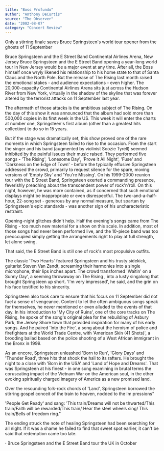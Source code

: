 ```yaml
---
title: "Boss Profundo"
author: "Anthony DeCurtis"
source: "The Observer"
date: "2002-08-07"
category: "Concert Review"
---
```


Only a stirring finale saves Bruce Springsteen's world tour opener from the ghosts of 11 September

Bruce Springsteen and the E Street Band Continental Airlines Arena, New Jersey Bruce Springsteen and the E Street Band opening a year-long world tour in New Jersey would be a major event at any time. After all, the Boss himself once wryly likened his relationship to his home state to that of Santa Claus and the North Pole. But the release of The Rising last month raised the emotional stakes - and audience expectations - even higher. The 20,000-capacity Continental Airlines Arena sits just across the Hudson River from New York, virtually in the shadow of the skyline that was forever altered by the terrorist attacks on 11 September last year.

The aftermath of those attacks is the ambitious subject of The Rising. On the day of this show it was announced that the album had sold more than 500,000 copies in its first week in the US. This week it will enter the charts at number one, Springsteen's first album (other than a greatest hits collection) to do so in 15 years.

But if the stage was dramatically set, this show proved one of the rare moments in which Springsteen failed to rise to the occasion. From the start the singer and his band (augmented by violinist Soozie Tyrell) seemed inhibited by the painful issues their music raised. They performed five songs - 'The Rising', 'Lonesome Day', 'Prove It All Night', 'Fuse' and 'Darkness on the Edge of Town' - before the typically effusive Springsteen addressed the crowd, primarily to request silence for the spare, moving versions of 'Empty Sky' and 'You're Missing'. On his 1999-2000 reunion tour with the E Street Band, Springsteen exerted a commanding presence, feverishly preaching about the transcendent power of rock'n'roll. On this night, however, he was more contained, as if concerned that such emotional displays might be inappropriate or even disrespectful. The two-and-a-half-hour, 22-song set - generous by any normal measure, but spartan by Springsteen's epic standards - was another sign of his uncharacteristic restraint.

Opening-night glitches didn't help. Half the evening's songs came from The Rising - too much new material for a show on this scale. In addition, most of those songs had never been performed live, and the 10-piece band was too preoccupied simply getting the arrangements right to play at full strength, let alone swing.

That said, the E Street Band is still one of rock's most propulsive outfits.

The classic 'Two Hearts' featured Springsteen and his trusty sidekick, guitarist Steven Van Zandt, screaming their harmonies into a single microphone, their lips inches apart. The crowd transformed 'Waitin' on a Sunny Day', a seeming throwaway on The Rising , into a lusty singalong that brought Springsteen up short. 'I'm very impressed', he said, and the grin on his face testified to his sincerity.

Springsteen also took care to ensure that his focus on 11 September did not fuel a sense of vengeance. Content to let the often ambiguous songs speak for themselves, he never mentioned or even alluded to the events of that day. In his introduction to 'My City of Ruins', one of the core tracks on The Rising, he spoke of the song's original plea for the rebuilding of Asbury Park, the Jersey Shore town that provided inspiration for many of his early songs. And he paired 'Into the Fire', a song about the heroism of police and firefighters at the World Trade Centre, with 'American Skin (41 Shots)', a brooding ballad based on the police shooting of a West African immigrant in the Bronx in 1999.

As an encore, Springsteen unleashed 'Born to Run', 'Glory Days' and 'Thunder Road', three hits that shook the hall to its rafters. He brought the night to a close with 'Born in the USA' and 'Land of Hope and Dreams'. That was Springsteen at his finest - in one song examining in brutal terms the coruscating impact of the Vietnam War on the American soul, in the other evoking spiritually charged imagery of America as a new promised land.

Over the resounding folk-rock chords of 'Land', Springsteen borrowed the stirring gospel conceit of the train to heaven, nodded to the Im pressions"

'People Get Ready' and sang: 'This train/Dreams will not be thwarted/This train/Faith will be rewarded/This train/ Hear the steel wheels sing/ This train/Bells of freedom ring."

The ending struck the note of healing Springsteen had been searching for all night. If it was a shame he failed to find that sweet spot earlier, it can't be said that redemption came too late.

· Bruce Springsteen and the E Street Band tour the UK in October
